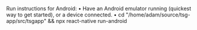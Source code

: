   Run instructions for Android:
    • Have an Android emulator running (quickest way to get started), or a device connected.
    • cd "/home/adam/source/tsg-app/src/tsgapp" && npx react-native run-android
  
